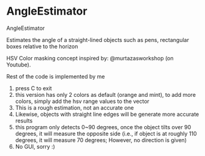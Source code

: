 # AngleEstimator
AngleEstimator

Estimates the angle of a straight-lined objects such as pens, rectangular boxes relative to the horizon

HSV Color masking concept inspired by: @murtazasworkshop (on Youtube).

Rest of the code is implemented by me

1. press C to exit
2. this version has only 2 colors as default (orange and mint), to add more colors, simply add the hsv range values to the vector
3. This is a rough estimation, not an accurate one
4. Likewise, objects with straight line edges will be generate more accurate results
5. this program only detects 0~90 degrees, once the object tilts over 90 degrees, it will measure the opposite side
(i.e., if object is at roughly 110 degrees, it will measure 70 degrees; However, no direction is given)
6. No GUI, sorry :)
